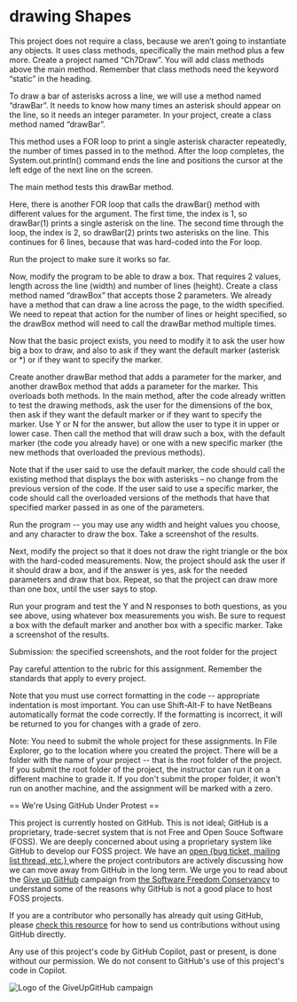 # drawing Shapes
This project does not require a class, because we aren’t going to instantiate any objects. It uses class methods, specifically the main method plus a few more. Create a project named “Ch7Draw”. You will add class methods above the main method. Remember that class methods need the keyword “static” in the heading.  

To draw a bar of asterisks across a line, we will use a method named “drawBar”. It needs to know how many times an asterisk should appear on the line, so it needs an integer parameter. In your project, create a class method named “drawBar”.

This method uses a FOR loop to print a single asterisk character repeatedly, the number of times passed in to the method. After the loop completes, the System.out.println() command ends the line and positions the cursor at the left edge of the next line on the screen.  

The main method tests this drawBar method. 

Here, there is another FOR loop that calls the drawBar() method with different values for the argument. The first time, the index is 1, so drawBar(1) prints a single asterisk on the line. The second time through the loop, the index is 2, so drawBar(2) prints two asterisks on the line. This continues for 6 lines, because that was hard-coded into the For loop.  

Run the project to make sure it works so far. 

Now, modify the program to be able to draw a box. That requires 2 values, length across the line (width) and number of lines (height). Create a class method named “drawBox” that accepts those 2 parameters. We already have a method that can draw a line across the page, to the width specified. We need to repeat that action for the number of lines or height specified, so the drawBox method will need to call the drawBar method multiple times. 

Now that the basic project exists, you need to modify it to ask the user how big a box to draw, and also to ask if they want the default marker (asterisk or *) or if they want to specify the marker.  

Create another drawBar method that adds a parameter for the marker, and another drawBox method that adds a parameter for the marker. This overloads both methods. In the main method, after the code already written to test the drawing methods, ask the user for the dimensions of the box, then ask if they want the default marker or if they want to specify the marker. Use Y or N for the answer, but allow the user to type it in upper or lower case. Then call the method that will draw such a box, with the default marker (the code you already have) or one with a new specific marker (the new methods that overloaded the previous methods). 

Note that if the user said to use the default marker, the code should call the existing method that displays the box with asterisks – no change from the previous version of the code. If the user said to use a specific marker, the code should call the overloaded versions of the methods that have that specified marker passed in as one of the parameters.  

Run the program -- you may use any width and height values you choose, and any character to draw the box. Take a screenshot of the results.  

Next, modify the project so that it does not draw the right triangle or the box with the hard-coded measurements. Now, the project should ask the user if it should draw a box, and if the answer is yes, ask for the needed parameters and draw that box. Repeat, so that the project can draw more than one box, until the user says to stop. 

Run your program and test the Y and N responses to both questions, as you see above, using whatever box measurements you wish. Be sure to request a box with the default marker and another box with a specific marker. Take a screenshot of the results.     

Submission: the specified screenshots, and the root folder for the project     

Pay careful attention to the rubric for this assignment. Remember the standards that apply to every project.  

Note that you must use correct formatting in the code -- appropriate indentation is most important. You can use Shift-Alt-F to have NetBeans automatically format the code correctly. If the formatting is incorrect, it will be returned to you for changes with a grade of zero.  

Note: You need to submit the whole project for these assignments. In File Explorer, go to the location where you created the project. There will be a folder with the name of your project -- that is the root folder of the project.  If you submit the root folder of the project, the instructor can run it on a different machine to grade it. If you don't submit the proper folder, it won't run on another machine, and the assignment will be marked with a zero.


== We're Using GitHub Under Protest ==

This project is currently hosted on GitHub.  This is not ideal; GitHub is a
proprietary, trade-secret system that is not Free and Open Souce Software
(FOSS).  We are deeply concerned about using a proprietary system like GitHub
to develop our FOSS project.  We have an
[open {bug ticket, mailing list thread, etc.} ](INSERT_LINK) where the
project contributors are actively discussing how we can move away from GitHub
in the long term.  We urge you to read about the
[Give up GitHub](https://GiveUpGitHub.org) campaign from
[the Software Freedom Conservancy](https://sfconservancy.org) to understand
some of the reasons why GitHub is not a good place to host FOSS projects.

If you are a contributor who personally has already quit using GitHub, please
[check this resource](INSERT_LINK) for how to send us contributions without
using GitHub directly.

Any use of this project's code by GitHub Copilot, past or present, is done
without our permission.  We do not consent to GitHub's use of this project's
code in Copilot.

![Logo of the GiveUpGitHub campaign](https://sfconservancy.org/img/GiveUpGitHub.png)
